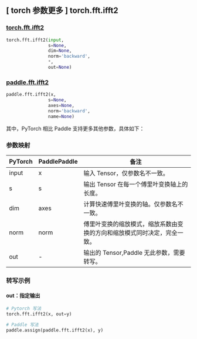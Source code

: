 ## [ torch 参数更多 ] torch.fft.ifft2

### [torch.fft.ifft2](https://pytorch.org/docs/stable/generated/torch.fft.ifft2.html?highlight=ifft2#torch.fft.ifft2)

```python
torch.fft.ifft2(input,
                s=None,
                dim=None,
                norm='backward',
                *,
                out=None)
```

### [paddle.fft.ifft2](https://www.paddlepaddle.org.cn/documentation/docs/zh/api/paddle/fft/ifft2_cn.html)

```python
paddle.fft.ifft2(x,
                s=None,
                axes=None,
                norm='backward',
                name=None)
```

其中，PyTorch 相比 Paddle 支持更多其他参数，具体如下：
### 参数映射
| PyTorch       | PaddlePaddle | 备注                                                   |
| ------------- | ------------ | ------------------------------------------------------ |
| input         | x            |输入 Tensor，仅参数名不一致。                            |
| s             | s            |输出 Tensor 在每一个傅里叶变换轴上的长度。               |
| dim           | axes         |计算快速傅里叶变换的轴。仅参数名不一致。                  |
| norm           |norm          |傅里叶变换的缩放模式，缩放系数由变换的方向和缩放模式同时决定，完全一致。|
| out            | -            |输出的 Tensor,Paddle 无此参数，需要转写。  |

### 转写示例
#### out：指定输出
```python
# Pytorch 写法
torch.fft.ifft2(x, out=y)

# Paddle 写法
paddle.assign(paddle.fft.ifft2(x), y)
```

